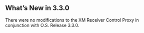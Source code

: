 ## What’s New in 3.3.0

There were no modifications to the XM Receiver Control Proxy in conjunction with O.S. Release 3.3.0.